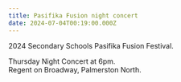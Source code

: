 ```yaml
---
title: Pasifika Fusion night concert
date: 2024-07-04T00:19:00.000Z
---
```

2024 Secondary Schools Pasifika Fusion Festival.

Thursday Night Concert at 6pm.  
Regent on Broadway, Palmerston North.

